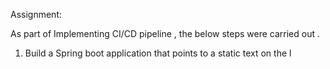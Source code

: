 Assignment:

As part of Implementing CI/CD pipeline , the below steps were carried out .

1. Build a Spring boot application that points to a  static text on the
   l